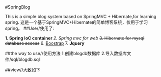 #SpringBlog

This is a simple blog system based on SpringMVC + Hibernate,for learning spring.
这是一个基于SpringMVC+Hibernate的简单博客系统，仅用于学习spring。
##Use//使用了:

**1. Spring IoC container**
_2. Spring mvc for web_
~~3. Hibernate for mysql database access~~
6. [Boostrap](http://www.baidu.com)
7. **Jquery**

##the way to use//使用方法
1.创建blogdb数据库
2.导入数据库文件/sql/blogdb.sql

##view//大致如下
[](sql/s1/png)
